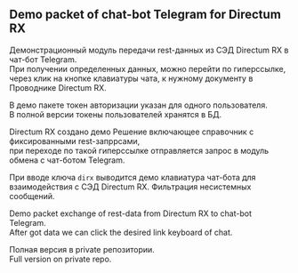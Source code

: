 ## Demo packet of chat-bot Telegram for Directum RX  

Демонстрационный модуль передачи rest-данных из СЭД Directum RX в чат-бот Telegram.  
При получении определенных данных, можно перейти по гиперссылке, через клик на кнопке клавиатуры чата, 
к нужному документу в Проводнике Directum RX.  

В демо пакете токен авторизации указан для одного пользователя.  
В полной версии токены пользователей хранятся в БД.  

Directum RX создано демо Решение включающее справочник с фиксированными rest-запррсами,  
при переходе по такой гиперссылке отправляется запрос в модуль обмена с чат-ботом Telegram.

При вводе ключа `dirx` выводится демо клавиатура чат-бота для взаимодействия с СЭД Directum RX. 
Фильтрация несистемных сообщений.    

Demo packet exchange of rest-data from Directum RX to chat-bot Telegram.   
After got data we can click the desired link keyboard of chat.  
 
Полная версия в private репозитории.   
Full version on private repo. 
  




 
